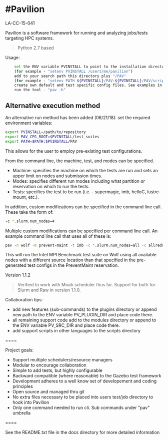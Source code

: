 #Pavilion
=========

LA-CC-15-041

Pavilion is a software framework for running and analyzing jobs/tests targeting HPC systems.
> Python 2.7 based


Usage:
```sh
    set the ENV variable PVINSTALL to point to the installation directory 
    (for example - "setenv PVINSTALL /users/me/pavilion")
    add to your search path this directory plus "/PAV"
    (for example - "setenv PATH ${PVINSTALL}/PAV:${PVINSTALL}/PAV/scripts:${PATH}")
    create own default and test specific config files. See examples in $PVINSTALL/docs dir
    run the tool - "pav -h"
```

## Alternative execution method

An alternative run method has been added (06/21/18):
set the required environment variables:
```bash
export PVINSTALL=/path/to/repository
export PAV_CFG_ROOT=$PVINSTALL/test_suites
export PATH=$PATH:$PVINSTALL/PAV
```
This allows for the user to employ pre-existing test configurations.

From the command line, the machine, test, and modes can be specified.
 - Machine: specifies the machine on which the tests are run and sets an upper limit on nodes and submission times.
 - Modes: specifies different run modes including what partition or reservation on which to run the tests.
 - Tests: specifies the test to be run (i.e. - supermagic, imb, helloC, lustre-mount, etc.).

In addition, custom modifications can be specified in the command line call.  These take the form of:
```bash
-c *.slurm.num_nodes=4
```

Multiple custom modifications can be specified per command line call.
An example command line call that uses all of these is:
```bash
pav -n wolf -m prevent-maint -t imb -c *.slurm.num_nodes=all -c allreduce.source_location=/test/location run_test_suite
```

This will run the Intel MPI Benchmark test suite on Wolf using all available nodes with a different source
location than that specified in the pre-generated test configs in the PreventMaint reservation.

Version 1.1.2

> Verified to work with Moab scheduler thus far. 
> Support for both for Slurm and Raw in version 1.1.0.


Collaboration tips:

  - add new features (sub-commands) to the plugins directory or
    append new path to the ENV variable PV_PLUGIN_DIR and place code there.
  - all remaining support code add to the modules directory or append to the
    ENV variable PV_SRC_DIR and place code there.
  - add support scripts in other languages to the scripts directory

====

Project goals:

   - Support multiple schedulers/resource managers 
   - Modular to encourage collaboration  
   - Simple to add tests, but highly configurable
   - Backward compatible (where reasonable) to the Gazebo test framework
   - Development adheres to a well know set of developement and coding principles
   - Open source and managed thru git  
   - No extra files necessary to be placed into users test/job directory to hook into Pavilion
   - Only one command needed to run cli. Sub commands under "pav" umbrella  

====

See the README.txt file in the docs directory for more detailed information
